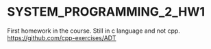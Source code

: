 # SYSTEM_PROGRAMMING_2_HW1
First homework in the course. Still in c language and not cpp.
https://github.com/cpp-exercises/ADT
